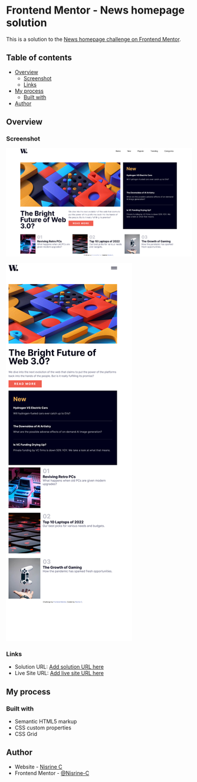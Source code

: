 # Frontend Mentor - News homepage solution

This is a solution to the [News homepage challenge on Frontend Mentor](https://www.frontendmentor.io/challenges/news-homepage-H6SWTa1MFl). 

## Table of contents

- [Overview](#overview)
  - [Screenshot](#screenshot)
  - [Links](#links)
- [My process](#my-process)
  - [Built with](#built-with)
- [Author](#author)


## Overview


### Screenshot

![](./screenshot.png)

![](./mobile-screenshot.png)


### Links

- Solution URL: [Add solution URL here](https://www.frontendmentor.io/solutions/responsive-news-homepage-main-with-css-grid-n3TVqJ8uSg)
- Live Site URL: [Add live site URL here](https://nisrine-c.github.io/news-homepage-main.github.io/)

## My process

### Built with

- Semantic HTML5 markup
- CSS custom properties
- CSS Grid

## Author

- Website - [Nisrine C](https://github.com/Nisrine-C)
- Frontend Mentor - [@Nisrine-C](https://www.frontendmentor.io/profile/Nisrine-C)
